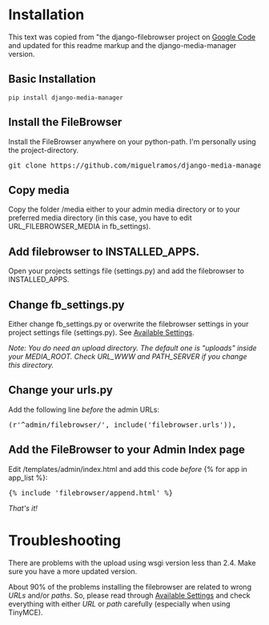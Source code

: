 # Installation

This text was copied from "the django-filebrowser project on [Google Code](http://django-filebrowser.googlecode.com/svn-history/r338/wiki/installationbasic.wiki) and updated for this readme markup and the django-media-manager version.

## Basic Installation
<code>pip install django-media-manager</code>

## Install the FileBrowser

Install the FileBrowser anywhere on your python-path. I'm personally using the project-directory.

<pre>git clone https://github.com/miguelramos/django-media-manager.git</pre>


## Copy media

Copy the folder /media either to your admin media directory or to your preferred media directory (in this case, you have to edit URL_FILEBROWSER_MEDIA in fb_settings).

## Add filebrowser to INSTALLED_APPS.

Open your projects settings file (settings.py) and add the filebrowser to INSTALLED_APPS.

## Change fb_settings.py

Either change fb_settings.py or overwrite the filebrowser settings in your project settings file (settings.py). See [Available Settings](http://code.google.com/p/django-filebrowser/wiki/Settings).

_*Note*: You do need an upload directory. The default one is "uploads" inside your MEDIA_ROOT. Check URL_WWW and PATH_SERVER if you change this directory._

## Change your urls.py

Add the following line _before_ the admin URLs:
<pre>(r'^admin/filebrowser/', include('filebrowser.urls')),</pre>

## Add the FileBrowser to your Admin Index page

Edit /templates/admin/index.html and add this code _before_ {% for app in app_list %}:

<pre>{% include 'filebrowser/append.html' %}</pre>

_That's it!_


# Troubleshooting

There are problems with the upload using wsgi version less than 2.4. Make sure you have a more updated version.

About 90% of the problems installing the filebrowser are related to wrong _URLs_ and/or _paths_. So, please read through [Available Settings](http://code.google.com/p/django-filebrowser/wiki/Settings) and check everything with either _URL_ or _path_ carefully (especially when using TinyMCE).